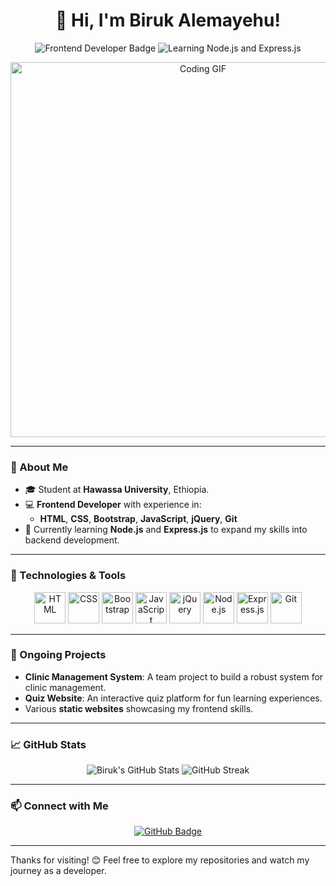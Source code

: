 <h1 align="center">👋 Hi, I'm Biruk Alemayehu!</h1>
<p align="center">
  <img src="https://img.shields.io/badge/Frontend%20Developer-HTML%20%7C%20CSS%20%7C%20JavaScript-blue" alt="Frontend Developer Badge" />
  <img src="https://img.shields.io/badge/Learning-Node.js%20%26%20Express.js-green" alt="Learning Node.js and Express.js" />
</p>

<p align="center">
  <img src="https://media.giphy.com/media/qgQUggAC3Pfv687qPC/giphy.gif" width="600" alt="Coding GIF" />
</p>

---

### 🌟 About Me  
- 🎓 Student at **Hawassa University**, Ethiopia.  
- 💻 **Frontend Developer** with experience in:
  - **HTML**, **CSS**, **Bootstrap**, **JavaScript**, **jQuery**, **Git**  
- 🚀 Currently learning **Node.js** and **Express.js** to expand my skills into backend development. 

---

### 🔧 Technologies & Tools  
<p align="center">
  <img src="https://cdn.jsdelivr.net/gh/devicons/devicon/icons/html5/html5-original.svg" alt="HTML" width="50" height="50" />
  <img src="https://cdn.jsdelivr.net/gh/devicons/devicon/icons/css3/css3-original.svg" alt="CSS" width="50" height="50" />
  <img src="https://cdn.jsdelivr.net/gh/devicons/devicon/icons/bootstrap/bootstrap-plain.svg" alt="Bootstrap" width="50" height="50" />
  <img src="https://cdn.jsdelivr.net/gh/devicons/devicon/icons/javascript/javascript-original.svg" alt="JavaScript" width="50" height="50" />
  <img src="https://cdn.jsdelivr.net/gh/devicons/devicon/icons/jquery/jquery-original.svg" alt="jQuery" width="50" height="50" />
  <img src="https://cdn.jsdelivr.net/gh/devicons/devicon/icons/nodejs/nodejs-original.svg" alt="Node.js" width="50" height="50" />
  <img src="https://cdn.jsdelivr.net/gh/devicons/devicon/icons/express/express-original.svg" alt="Express.js" width="50" height="50" />
  <img src="https://cdn.jsdelivr.net/gh/devicons/devicon/icons/git/git-original.svg" alt="Git" width="50" height="50" />
</p>

---

### 🌱 Ongoing Projects  
- **Clinic Management System**: A team project to build a robust system for clinic management.  
- **Quiz Website**: An interactive quiz platform for fun learning experiences.  
- Various **static websites** showcasing my frontend skills.

---

### 📈 GitHub Stats  
<p align="center">
  <img src="https://github-readme-stats.vercel.app/api?username=Biruk-true&show_icons=true&theme=radical" alt="Biruk's GitHub Stats" />
  <img src="https://github-readme-streak-stats.herokuapp.com/?user=Biruk-true&theme=radical" alt="GitHub Streak" />
</p>

---

### 📫 Connect with Me  
<p align="center">
  <a href="https://github.com/Biruk-true"><img src="https://img.shields.io/badge/GitHub-Biruk--true-black?style=flat&logo=github" alt="GitHub Badge" /></a>
</p>

---

Thanks for visiting! 😊 Feel free to explore my repositories and watch my journey as a developer.
